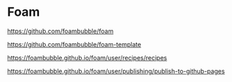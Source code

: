 # Foam

<https://github.com/foambubble/foam>

<https://github.com/foambubble/foam-template>

<https://foambubble.github.io/foam/user/recipes/recipes>

<https://foambubble.github.io/foam/user/publishing/publish-to-github-pages>

